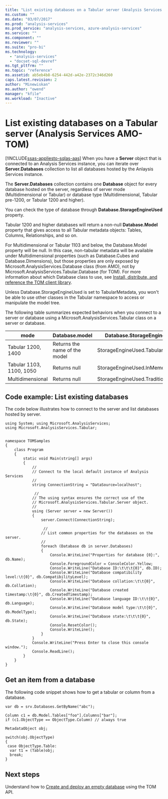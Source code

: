 ```yaml
---
title: "List existing databases on a Tabular server (Analysis Services AMO-TOM) | Microsoft Docs"
ms.custom: ""
ms.date: "03/07/2017"
ms.prod: "analysis-services"
ms.prod_service: "analysis-services, azure-analysis-services"
ms.service: ""
ms.component: ""
ms.reviewer: ""
ms.suite: "pro-bi"
ms.technology: 
  - "analysis-services"
  - "docset-sql-devref"
ms.tgt_pltfrm: ""
ms.topic: "reference"
ms.assetid: ab5eb4b8-6254-442d-a42e-2372c346d260
caps.latest.revision: 2
author: "Minewiskan"
ms.author: "owend"
manager: "kfile"
ms.workload: "Inactive"
---
```

# List existing databases on a Tabular server (Analysis Services AMO-TOM)
[!INCLUDE[ssas-appliesto-sqlas-aas](../../includes/ssas-appliesto-sqlas-aas.md)]
When you have a **Server** object that is connected to an Analysis Services instance, you can iterate over **Server.Databases** collection to list all databases hosted by the Anlaysis Services instance. 

The **Server.Databases** collection contains one **Database** object for every database hosted on the server, regardless of server mode (Multidimensional or Tabular) or database type (Multidimensional, Tabular pre-1200, or Tabular 1200 and higher). 

You can check the type of database through **Database.StorageEngineUsed** property.  

Tabular 1200 and higher databases will return a non-null **Database.Model** property that gives access to all Tabular metadata objects: Tables, Columns, Relationships, and so on.  

For Multidimensional or Tabular 1103 and below, the Database.Model property will be null. In this case, non-tabular metadata will be available under Multidimensional properties (such as Database.Cubes and Database.Dimensions), but those properties are only exposed by Microsoft.AnalysisServices.Database class (from AMO), not by Microsoft.AnalysisServices.Tabular.Database (for TOM). For more information about which Database class to use, see [Install, distribute, and reference the TOM client library](../../analysis-services/tabular-model-programming-compatibility-level-1200/install-distribute-and-reference-the-tabular-object-model.md).

Unless Database.StorageEngineUsed is set to TabularMetadata, you won't be able to use other classes in the Tabular namespace to access or manipulate the model tree. 

The following table summarizes expected behaviors when you connect to a server or database using a Microsoft.AnalysisServices.Tabular class on a server or database. 

mode | Database.model | Database.StorageEngineUsed
-----|----------------|---------------------------
Tabular 1200, 1400 | Returns the name of the model| StorageEngineUsed.TabularMetadata 
Tabular 1103, 1100, 1050 | Returns null | StorageEngineUsed.InMemory 
Multidimensional | Returns null | StorageEngineUsed.Traditional 

## Code example: List existing databases

The code below illustrates how to connect to the server and list databases hosted by server. 

```
using System; using Microsoft.AnalysisServices; 
using Microsoft.AnalysisServices.Tabular; 

 
namespace TOMSamples 
{ 
    class Program 
    { 
        static void Main(string[] args) 
        { 
            // 
            // Connect to the local default instance of Analysis Services 
            // 
            string ConnectionString = "DataSource=localhost"; 

             // 
            // The using syntax ensures the correct use of the 
            // Microsoft.AnalysisServices.Tabular.Server object. 
            // 
            using (Server server = new Server()) 
            { 
                server.Connect(ConnectionString); 

                 // 
                // List common properties for the databases on the server. 
                // 
                foreach (Database db in server.Databases) 
                { 
                    Console.WriteLine("Properties for database {0}:", db.Name); 
                    Console.ForegroundColor = ConsoleColor.Yellow; 
                    Console.WriteLine("Database ID:\t\t\t{0}", db.ID); 
                    Console.WriteLine("Database compatibility level:\t{0}", db.CompatibilityLevel); 
                    Console.WriteLine("Database collation:\t\t{0}", db.Collation); 
                    Console.WriteLine("Database created timestamp:\t{0}", db.CreatedTimestamp); 
                    Console.WriteLine("Database language ID:\t\t{0}", db.Language); 
                    Console.WriteLine("Database model type:\t\t{0}", db.ModelType); 
                    Console.WriteLine("Database state:\t\t\t{0}", db.State); 
                    Console.ResetColor(); 
                    Console.WriteLine(); 
                } 
            } 
            Console.WriteLine("Press Enter to close this console window."); 
            Console.ReadLine(); 
        } 
    } 
} 
```


## Get an item from a database 

The following code snippet shows how to get a tabular or column from a database. 


```
var db = srv.Databases.GetByName("abc"); 

Column c1 = db.Model.Tables["foo"].Columns["bar"]; 
if (c1.ObjectType == ObjectType.Column) // always true 

MetadataObject obj; 

switch(obj.ObjectType) 
{ 
 case ObjectType.Table: 
  var t1 = (Table)obj; 
  break; 
} 
```

## Next steps

Understand how to [Create and deploy an empty database](../../analysis-services/tabular-model-programming-compatibility-level-1200/create-and-deploy-an-empty-database-analysis-services-amo-tom.md) using the TOM API.


